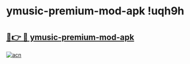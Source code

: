 # ymusic-premium-mod-apk !uqh9h

# <h2><a href="https://smjhjv.esa.edu.pl?title=ymusic-premium-mod-apk&ref=uqh9h">🔗👉 🔴 ymusic-premium-mod-apk</a></h2>

[![acn](https://github.com/user-attachments/assets/0f9c940e-d8b0-45ae-aac7-cd30a18b3e1c)](https://smjhjv.esa.edu.pl?title=ymusic-premium-mod-apk&ref=uqh9h)

